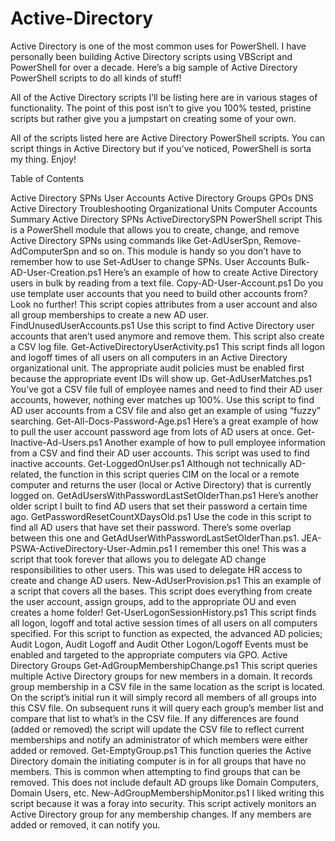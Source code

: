 # Active-Directory
Active Directory is one of the most common uses for PowerShell. I have personally been building Active Directory scripts using VBScript and PowerShell for over a decade. Here’s a big sample of Active Directory PowerShell scripts to do all kinds of stuff!

All of the Active Directory scripts I’ll be listing here are in various stages of functionality. The point of this post isn’t to give you 100% tested, pristine scripts but rather give you a jumpstart on creating some of your own.

All of the scripts listed here are Active Directory PowerShell scripts. You can script things in Active Directory but if you’ve noticed, PowerShell is sorta my thing. Enjoy!

Table of Contents

Active Directory SPNs
User Accounts
Active Directory Groups
GPOs
DNS
Active Directory Troubleshooting
Organizational Units
Computer Accounts
Summary
Active Directory SPNs
ActiveDirectorySPN PowerShell script
This is a PowerShell module that allows you to create, change, and remove Active Directory SPNs using commands like Get-AdUserSpn, Remove-AdComputerSpn and so on. This module is handy so you don’t have to remember how to use Set-AdUser to change SPNs.
User Accounts
Bulk-AD-User-Creation.ps1
Here’s an example of how to create Active Directory users in bulk by reading from a text file.
Copy-AD-User-Account.ps1
Do you use template user accounts that you need to build other accounts from? Look no further! This script copies attributes from a user account and also all group memberships to create a new AD user.
FindUnusedUserAccounts.ps1
Use this script to find Active Directory user accounts that aren’t used anymore and remove them. This script also create a CSV log file.
Get-ActiveDirectoryUserActivity.ps1
This script finds all logon and logoff times of all users on all computers in an Active Directory organizational unit. The appropriate audit policies must be enabled first because the appropriate event IDs will show up.
Get-AdUserMatches.ps1
You’ve got a CSV file full of employee names and need to find their AD user accounts, however, nothing ever matches up 100%. Use this script to find AD user accounts from a CSV file and also get an example of using “fuzzy” searching.
Get-All-Docs-Password-Age.ps1
Here’s a great example of how to pull the user account password age from lots of AD users at once.
Get-Inactive-Ad-Users.ps1
Another example of how to pull employee information from a CSV and find their AD user accounts. This script was used to find inactive accounts.
Get-LoggedOnUser.ps1
Although not technically AD-related, the function in this script queries CIM on the local or a remote computer and returns the user (local or Active Directory) that is currently logged on.
GetAdUsersWithPasswordLastSetOlderThan.ps1
Here’s another older script I built to find AD users that set their password a certain time ago.
GetPasswordResetCountXDaysOld.ps1
Use the code in this script to find all AD users that have set their password. There’s some overlap between this one and GetAdUserWithPasswordLastSetOlderThan.ps1.
JEA-PSWA-ActiveDirectory-User-Admin.ps1
I remember this one! This was a script that took forever that allows you to delegate AD change responsibilities to other users. This was used to delegate HR access to create and change AD users.
New-AdUserProvision.ps1
This an example of a script that covers all the bases. This script does everything from create the user account, assign groups, add to the appropriate OU and even creates a home folder!
Get-UserLogonSessionHistory.ps1
This script finds all logon, logoff and total active session times of all users on all computers specified. For this script to function as expected, the advanced AD policies; Audit Logon, Audit Logoff and Audit Other Logon/Logoff Events must be enabled and targeted to the appropriate computers via GPO.
Active Directory Groups
Get-AdGroupMembershipChange.ps1
This script queries multiple Active Directory groups for new members in a domain. It records group membership in a CSV file in the same location as the script is located. On the script’s initial run it will simply record all members of all groups into this CSV file. On subsequent runs it will query each group’s member list and compare that list to what’s in the CSV file. If any differences are found (added or removed) the script will update the CSV file to reflect current memberships and notify an administrator of which members were either added or removed.
Get-EmptyGroup.ps1
This function queries the Active Directory domain the initiating computer is in for all groups that have no members. This is common when attempting to find groups that can be removed. This does not include default AD groups like Domain Computers, Domain Users, etc.
New-AdGroupMembershipMonitor.ps1
I liked writing this script because it was a foray into security. This script actively monitors an Active Directory group for any membership changes. If any members are added or removed, it can notify you.
